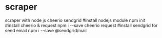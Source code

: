 # scraper
scraper with node js cheerio sendgrid
#install nodejs module
npm init
#install cheerio & request
npm i --save cheerio request
#install sendgrid for send email
npm i --save @sendgrid/mail
